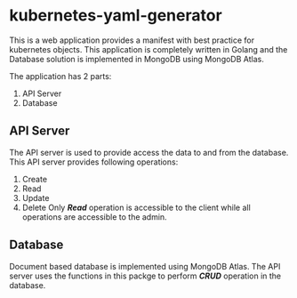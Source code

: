# kubernetes-yaml-generator

This is a web application provides a manifest with best practice for kubernetes objects. This application is completely written in Golang and the Database solution is implemented in MongoDB using MongoDB Atlas.

The application has 2 parts:
1. API Server
2. Database

## API Server
The API server is used to provide access the data to and from the database. This API server provides following operations:
1. Create
2. Read
3. Update
4. Delete
Only ***Read*** operation is accessible to the client while all operations are accessible to the admin.

## Database
Document based database is implemented using MongoDB Atlas. The API server uses the functions in this packge to perform ***CRUD*** operation in the database. 